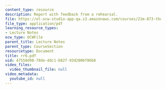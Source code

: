 ```yaml
---
content_type: resource
description: Report with feedback from a rehearsal.
file: https://ol-ocw-studio-app-qa.s3.amazonaws.com/courses/21m-873-theater-arts-topics-suburbia-january-iap-2008/47558d9878deddc1b82f93d2006f86b8_rr6.pdf
file_type: application/pdf
learning_resource_types:
- Lecture Notes
ocw_type: OCWFile
parent_title: Lecture Notes
parent_type: CourseSection
resourcetype: Document
title: rr6.pdf
uid: 47558d98-78de-ddc1-b82f-93d2006f86b8
video_files:
  video_thumbnail_file: null
video_metadata:
  youtube_id: null
---
```

